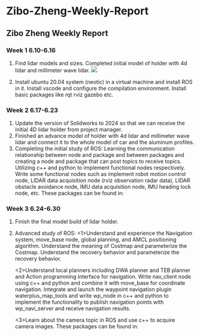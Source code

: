 # Zibo-Zheng-Weekly-Report
## Zibo Zheng Weekly Report

### Week 1 6.10-6.16
1. Find lidar models and sizes. Completed initial model of holder with 4d lidar and millimeter wave lidar.
  ![](https://github.com/ZEbirds/Zibo-Zheng-Weekly-Report/blob/main/Holder1.png)

2. Install ubuntu 20.04 system (neotic) in a virtual machine and install ROS in it. Install vscode and configure the compilation environment. Install basic packages like rqt rviz gazebo etc.

### Week 2 6.17-6.23
1. Update the version of Solidworks to 2024 so that we can receive the initial 4D lidar holder from project manager.
2. Finished an advance model of holder with 4d lidar and millimeter wave lidar and connect it to the whole model of car and the aluminum profiles.
3. Completing the initial study of ROS:
      Learning the communication relationship between node and package and between packages and creating a node and package that can post topics to receive topics.
      Utilizing c++ and python to implement functional nodes respectively.
      Write some functional nodes such as implement robot motion control node, LIDAR data acquisition node (rviz observation radar data), LIDAR obstacle avoidance node, IMU data acquisition node, IMU heading lock node, etc. These packages can be found in:

### Week 3 6.24-6.30
1. Finish the final model build of lidar holder.
2. Advanced study of ROS:
   <1>Understand and experience the Navigation system, move_base node, global planning, and AMCL positioning algorithm.
   Understand the meaning of Costmap and parameterize the Costmap.
   Understand the recovery behavior and parameterize the recovery behavior.

   <2>Understand local planners including DWA planner and TEB planner and Action programming interface for navigation.
   Write nav_client node using c++ and python and combine it with move_base for coordinate navigation.
   Integrate and launch the waypoint navigation plugin waterplus_map_tools and write wp_node in c++ and python to implement the functionality to publish navigation points with wp_navi_server and receive navigation results.

   <3>Learn about the camera topic in ROS and use c++ to acquire camera images.
These packages can be found in:
